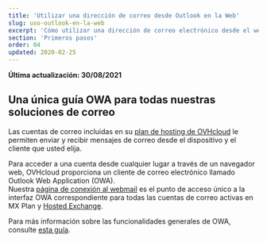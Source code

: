 ```yaml
---
title: 'Utilizar una dirección de correo desde Outlook en la Web'
slug: uso-outlook-en-la-web
excerpt: 'Cómo utilizar una dirección de correo electrónico desde el webmail Outlook en la Web'
section: 'Primeros pasos'
order: 04
updated: 2020-02-25
---
```


**Última actualización: 30/08/2021**

## Una única guía OWA para todas nuestras soluciones de correo

Las cuentas de correo incluidas en su [plan de hosting de OVHcloud](https://www.ovhcloud.com/es/web-hosting/) le permiten enviar y recibir mensajes de correo desde el dispositivo y el cliente que usted elija.

Para acceder a una cuenta desde cualquier lugar a través de un navegador web, OVHcloud proporciona un cliente de correo electrónico llamado Outlook Web Application (OWA).
<br>Nuestra [página de conexión al webmail](https://www.ovh.com/world/es/mail/) es el punto de acceso único a la interfaz OWA correspondiente para todas las cuentas de correo activas en MX Plan y [Hosted Exchange](https://www.ovhcloud.com/es/emails/hosted-exchange/).

Para más información sobre las funcionalidades generales de OWA, consulte [esta guía](https://docs.ovh.com/us/es/microsoft-collaborative-solutions/exchange_2016_guia_de_uso_de_outlook_web_app/).
